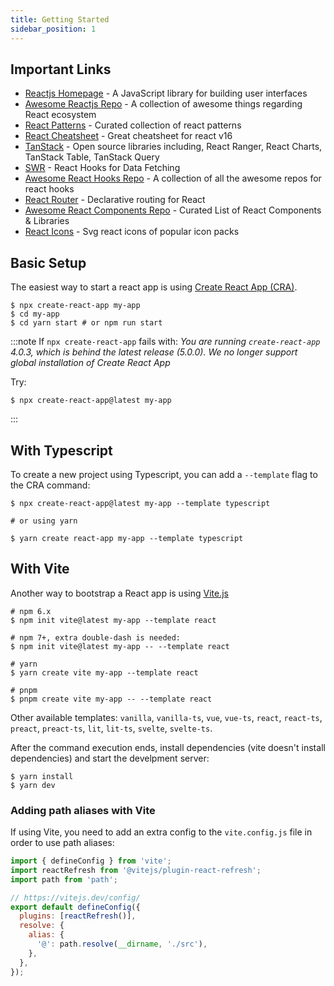 ```yaml
---
title: Getting Started
sidebar_position: 1
---
```

## Important Links

- [Reactjs Homepage](https://reactjs.org) - A JavaScript library for building user interfaces
- [Awesome Reactjs Repo](https://github.com/enaqx/awesome-react) - A collection of awesome things regarding React ecosystem
- [React Patterns](https://reactpatterns.com) - Curated collection of react patterns
- [React Cheatsheet](https://reactcheatsheet.com) - Great cheatsheet for react v16
- [TanStack](https://tanstack.com) - Open source libraries including, React Ranger, React Charts, TanStack Table, TanStack Query
- [SWR](https://swr.vercel.app) - React Hooks for Data Fetching
- [Awesome React Hooks Repo](https://github.com/rehooks/awesome-react-hooks) - A collection of all the awesome repos for react hooks
- [React Router](https://reactrouter.com/en/main) - Declarative routing for React
- [Awesome React Components Repo](https://github.com/brillout/awesome-react-components) - Curated List of React Components & Libraries
- [React Icons](https://react-icons.github.io/react-icons/) - Svg react icons of popular icon packs

## Basic Setup

The easiest way to start a react app is using [Create React App (CRA)](https://reactjs.org/docs/create-a-new-react-app.html).

```shell
$ npx create-react-app my-app
$ cd my-app
$ cd yarn start # or npm run start
```

:::note
If `npx create-react-app` fails with: _You are running `create-react-app` 4.0.3, which is behind the latest release (5.0.0). We no longer support global installation of Create React App_

Try:

```shell
$ npx create-react-app@latest my-app
```

:::

## With Typescript

To create a new project using Typescript, you can add a `--template` flag to the CRA command:

```shell
$ npx create-react-app@latest my-app --template typescript

# or using yarn

$ yarn create react-app my-app --template typescript
```

## With Vite

Another way to bootstrap a React app is using [Vite.js](https://vitejs.dev/)

```shell
# npm 6.x
$ npm init vite@latest my-app --template react

# npm 7+, extra double-dash is needed:
$ npm init vite@latest my-app -- --template react

# yarn
$ yarn create vite my-app --template react

# pnpm
$ pnpm create vite my-app -- --template react
```

Other available templates: `vanilla`, `vanilla-ts`, `vue`, `vue-ts`, `react`, `react-ts`, `preact`, `preact-ts`, `lit`, `lit-ts`, `svelte`, `svelte-ts`.

After the command execution ends, install dependencies (vite doesn't install dependencies) and start the develpment server:

```shell
$ yarn install
$ yarn dev
```

### Adding path aliases with Vite

If using Vite, you need to add an extra config to the `vite.config.js` file in order to use path aliases:

```js
import { defineConfig } from 'vite';
import reactRefresh from '@vitejs/plugin-react-refresh';
import path from 'path';

// https://vitejs.dev/config/
export default defineConfig({
  plugins: [reactRefresh()],
  resolve: {
    alias: {
      '@': path.resolve(__dirname, './src'),
    },
  },
});
```
